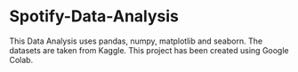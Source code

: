 # Spotify-Data-Analysis

This Data Analysis uses pandas, numpy, matplotlib and seaborn. 
The datasets are taken from Kaggle. 
This project has been created using Google Colab. 
